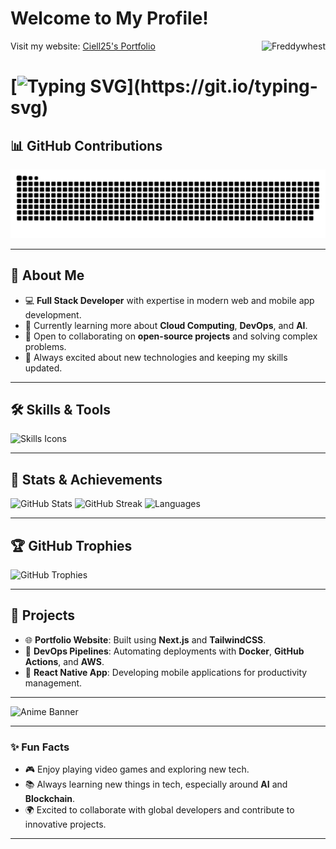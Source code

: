 # Welcome to My Profile!

Visit my website: [Ciell25's Portfolio](https://Ciell25.github.io)
<img align="right" src="https://visitor-badge.laobi.icu/badge?page_id=Freddywhest/Freddywhest" alt="Freddywhest">  
<h1>
  
[![Typing SVG](https://readme-typing-svg.demolab.com?font=Press+Start+2P&size=25&pause=1000&width=435&lines=Welcome+My+Github;Hi+Im+VanQish;Nice+to+meet+you+!)](https://git.io/typing-svg)

</h1>



## 📊 GitHub Contributions

![GitHub Contribution Snake](https://raw.githubusercontent.com/platane/platane/output/github-contribution-grid-snake.svg)

---

## 🌟 About Me

- 💻 **Full Stack Developer** with expertise in modern web and mobile app development.
- 🌱 Currently learning more about **Cloud Computing**, **DevOps**, and **AI**.
- 🎯 Open to collaborating on **open-source projects** and solving complex problems.
- 🔗 Always excited about new technologies and keeping my skills updated.

---

## 🛠 Skills & Tools

![Skills Icons](https://skillicons.dev/icons?i=html,css,js,ts,react,nextjs,nodejs,php,laravel,mysql,mongodb,docker,git,aws,linux&theme=light)

---

## 🎯 Stats & Achievements

![GitHub Stats](https://github-readme-stats.vercel.app/api?username=Ciell25&show_icons=true&theme=cobalt2&hide_border=true&hide_title=true&include_all_commits=true&count_private=true) 
![GitHub Streak](https://streak-stats.demolab.com?user=Ciell25&theme=cobalt2&hide_border=true) 
![Languages](https://github-readme-stats.vercel.app/api/top-langs/?username=Ciell25&layout=compact&theme=cobalt2&hide_border=true)

---

## 🏆 GitHub Trophies

![GitHub Trophies](https://github-profile-trophy.vercel.app/?username=Ciell25&theme=onedark&no-frame=true&margin-w=15&row=1&column=5)

---

## 💼 Projects

- 🌐 **Portfolio Website**: Built using **Next.js** and **TailwindCSS**.
- 🔧 **DevOps Pipelines**: Automating deployments with **Docker**, **GitHub Actions**, and **AWS**.
- 📱 **React Native App**: Developing mobile applications for productivity management.

---

![Anime Banner](https://image.myanimelist.net/ui/_3fYL8i6Q-n-155t3dn_4jx_gY5XBf64ev2QD4G5tN5nHzpjZtpRGnOCL0chOGpS)

---

### ✨ Fun Facts

- 🎮 Enjoy playing video games and exploring new tech.
- 📚 Always learning new things in tech, especially around **AI** and **Blockchain**.
- 🌍 Excited to collaborate with global developers and contribute to innovative projects.

---


